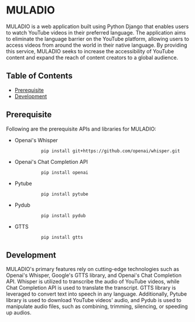 # MULADIO

MULADIO is a web application built using Python Django that enables users to watch YouTube videos in their preferred language. The application aims to eliminate the language barrier on the YouTube platform, allowing users to access videos from around the world in their native language. By providing this service, MULADIO seeks to increase the accessibility of YouTube content and expand the reach of content creators to a global audience.

## Table of Contents

- [Prerequisite](#Prerequisite)
- [Development](#Development)

## Prerequisite

Following are the prerequisite APIs and libraries for MULADIO:

* Openai's Whisper
        
                pip install git+https://github.com/openai/whisper.git

* Openai's Chat Completion API
        
                pip install openai

* Pytube
        
                pip install pytube

* Pydub
                
                pip install pydub

* GTTS
                
                pip install gtts
                

## Development

MULADIO's primary features rely on cutting-edge technologies such as Openai's Whisper, Google's GTTS library, and Openai's Chat Completion API. Whisper is utilized to transcribe the audio of YouTube videos, while Chat Completion API is used to translate the transcript. GTTS library is leveraged to convert text into speech in any language. Additionally, Pytube library is used to download YouTube videos' audio, and Pydub is used to manipulate audio files, such as combining, trimming, silencing, or speeding up audios. 


